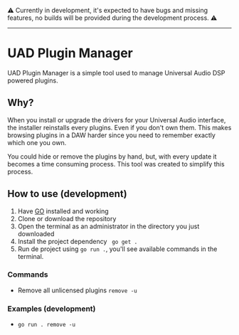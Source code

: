⚠️ Currently in development, it's expected to have bugs and missing features, no builds will be provided during the development process. ⚠️

---

# UAD Plugin Manager

UAD Plugin Manager is a simple tool used to manage Universal Audio DSP powered plugins.

## Why?

When you install or upgrade the drivers for your Universal Audio interface, the installer reinstalls every plugins. Even if you don't own them. This makes browsing plugins in a DAW harder since you need to remember exactly which one you own.

You could hide or remove the plugins by hand, but, with every update it becomes a time consuming process. This tool was created to simplify this process.

## How to use (development)

1. Have [GO](https://go.dev/) installed and working
2. Clone or download the repository
3. Open the terminal as an administrator in the directory you just downloaded
4. Install the project dependency ` go get .`
5. Run de project using `go run .`, you'll see available commands in the terminal.

### Commands

- Remove all unlicensed plugins `remove -u`

### Examples (development)

- `go run . remove -u`
